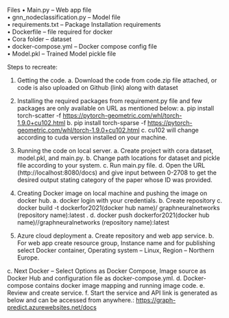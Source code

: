 
Files
•	Main.py – Web app file		
•	gnn_nodeclassification.py  – Model file		
•	requirements.txt  – Package Installation requirements		
•	Dockerfile  – file required for docker 		
•	Cora folder – dataset 		
•	docker-compose.yml  – Docker compose config file		
•	Model.pkl – Trained Model pickle file		


Steps to recreate: 
1.	Getting the code.
a.	Download the code from code.zip file attached, or code is also uploaded on Github (link) along with dataset
		
2.	Installing the required packages from requirement.py file and few packages are only available on URL as mentioned below:
a.	pip install torch-scatter -f https://pytorch-geometric.com/whl/torch-1.9.0+cu102.html
b.	pip install torch-sparse -f https://pytorch-geometric.com/whl/torch-1.9.0+cu102.html
c.	cu102 will change according to cuda version installed on your machine.

3.	Running the code on local server.
a.	Create project with cora dataset, model.pkl, and main.py.
b.	Change path locations for dataset and pickle file according to your system.
c.	Run  main.py file.
d.	Open the URL (http://localhost:8080/docs) and give input between 0-2708 to get the desired output stating category of the paper whose ID was provided. 

4.	Creating Docker image on local machine and pushing the image on docker hub.
a.	docker login with your credentials.
b.	Create repository
c.	docker build -t dockerfor2021(docker hub name)/ graphneuralnetworks (repository name):latest .
d.	docker push dockerfor2021(docker hub name)//graphneuralnetworks (repository name):latest

5.	Azure cloud deployment
a.	Create repository and web app service.
b.	For web app create resource group, Instance name and for publishing select Docker container, Operating system – Linux, Region –  Northern Europe.

 
 

c.	Next Docker – Select Options as Docker Compose, Image source  as Docker Hub and configuration file as docker-compose.yml.
d.	Docker-compose contains docker image mapping and running image code.
e.	Review and create service.
f.	Start the service and API link is generated as below and can be accessed from anywhere.: 
https://graph-predict.azurewebsites.net/docs


